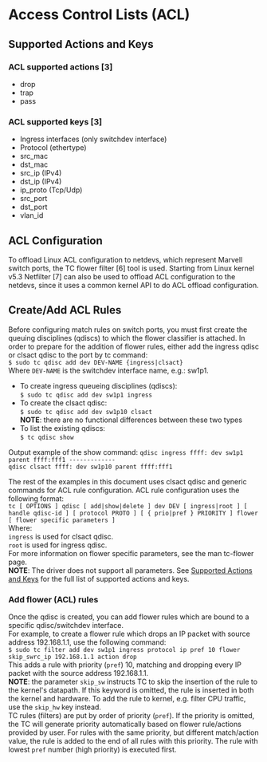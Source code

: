 # Access Control Lists (ACL) 
## Supported Actions and Keys 
### ACL supported actions [3]
* drop
* trap
* pass
### ACL supported keys [3]
* Ingress interfaces (only switchdev interface)
* Protocol (ethertype)
* src_mac
* dst_mac
* src_ip (IPv4)
* dst_ip (IPv4)
* ip_proto (Tcp/Udp)
* src_port
* dst_port
* vlan_id

## ACL Configuration  
To offload Linux ACL configuration to netdevs, which represent Marvell switch ports, the TC flower filter [6] tool is used. Starting from Linux kernel v5.3  Netfilter [7] can also be used to offload ACL configuration to the netdevs, since it uses a common kernel API to do ACL offload configuration.  

## Create/Add ACL Rules  
Before configuring match rules on switch ports, you must first create the queuing disciplines (qdiscs) to which the flower classifier is attached. In order to prepare for the addition of flower rules, either add the ingress qdisc or clsact qdisc to the port by tc command:  
`$ sudo tc qdisc add dev DEV-NAME {ingress|clsact}`  
Where `DEV-NAME` is the switchdev interface name, e.g.: sw1p1.  

* To create ingress queueing disciplines (qdiscs):  
`$ sudo tc qdisc add dev sw1p1 ingress`  
* To create the clsact qdisc:  
`$ sudo tc qdisc add dev sw1p10 clsact`  
**NOTE**: there are no functional differences between these two types
* To list the existing qdiscs:  
`$ tc qdisc show`  

Output example of the show command:
`qdisc ingress ffff: dev sw1p1 parent ffff:fff1 -------------`  
`qdisc clsact ffff: dev sw1p10 parent ffff:fff1` 

The rest of the examples in this document uses clsact qdisc and generic commands for ACL rule configuration. 
ACL rule configuration uses the following format:  
`tc [ OPTIONS ] qdisc [ add|show|delete ] dev DEV [ ingress|root ] [ handle qdisc-id ] [ protocol PROTO ] [ { prio|pref } PRIORITY ] flower [ flower specific parameters ]`  
Where:  
    `ingress`  is used for clsact qdisc.  
    `root`  is used for ingress qdisc.   
For more information on flower specific parameters, see the man tc-flower page.  
**NOTE**: The driver does not support all parameters. See [Supported Actions and Keys](#supported-actions-and-keys) for the full list of supported actions and keys.   

### Add flower (ACL) rules  
Once the qdisc is created, you can add flower rules which are bound to a specific qdisc/switchdev interface.   
For example, to create a flower rule which drops an IP packet with source address 192.168.1.1, use the following command:  
`$ sudo tc filter add dev sw1p1 ingress protocol ip pref 10 flower skip_swrc_ip 192.168.1.1 action drop`  
This adds a rule with priority (`pref`) 10, matching and dropping every IP packet with the source address 192.168.1.1.  
**NOTE**: the parameter `skip_sw` instructs TC to skip the insertion of the rule to the kernel's datapath. If this keyword is omitted, the rule is inserted in both the kernel and hardware. 
To add the rule to kernel, e.g. filter CPU traffic, use the `skip_hw` key instead.  
TC rules (filters) are put by order of priority (`pref`). If the priority is omitted, the TC will generate priority automatically based on flower rule/actions provided by user. For rules with the same priority, but different match/action value, the rule is added to the end of all rules with this priority. The rule with lowest `pref` number (high priority) is executed first.
